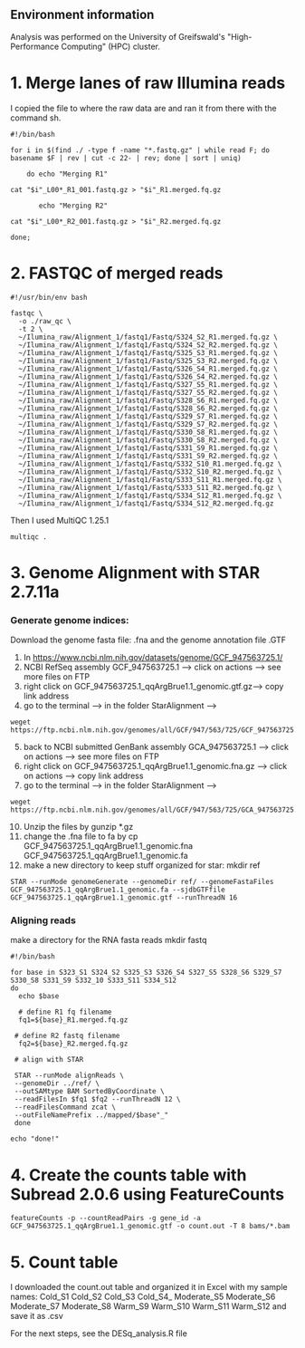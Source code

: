 ## Environment information

Analysis was performed on the University of Greifswald's "High-Performance Computing" (HPC) cluster.

# 1. Merge lanes of raw Illumina reads 

I copied the file to where the raw data are and ran it from there with the command sh.

```
#!/bin/bash

for i in $(find ./ -type f -name "*.fastq.gz" | while read F; do basename $F | rev | cut -c 22- | rev; done | sort | uniq)

    do echo "Merging R1"

cat "$i"_L00*_R1_001.fastq.gz > "$i"_R1.merged.fq.gz

       echo "Merging R2"

cat "$i"_L00*_R2_001.fastq.gz > "$i"_R2.merged.fq.gz

done;
```
# 2. FASTQC of merged reads 

```
#!/usr/bin/env bash

fastqc \
  -o ./raw_qc \
  -t 2 \
  ~/Ilumina_raw/Alignment_1/fastq1/Fastq/S324_S2_R1.merged.fq.gz \
  ~/Ilumina_raw/Alignment_1/fastq1/Fastq/S324_S2_R2.merged.fq.gz \
  ~/Ilumina_raw/Alignment_1/fastq1/Fastq/S325_S3_R1.merged.fq.gz \
  ~/Ilumina_raw/Alignment_1/fastq1/Fastq/S325_S3_R2.merged.fq.gz \
  ~/Ilumina_raw/Alignment_1/fastq1/Fastq/S326_S4_R1.merged.fq.gz \
  ~/Ilumina_raw/Alignment_1/fastq1/Fastq/S326_S4_R2.merged.fq.gz \
  ~/Ilumina_raw/Alignment_1/fastq1/Fastq/S327_S5_R1.merged.fq.gz \
  ~/Ilumina_raw/Alignment_1/fastq1/Fastq/S327_S5_R2.merged.fq.gz \
  ~/Ilumina_raw/Alignment_1/fastq1/Fastq/S328_S6_R1.merged.fq.gz \
  ~/Ilumina_raw/Alignment_1/fastq1/Fastq/S328_S6_R2.merged.fq.gz \
  ~/Ilumina_raw/Alignment_1/fastq1/Fastq/S329_S7_R1.merged.fq.gz \
  ~/Ilumina_raw/Alignment_1/fastq1/Fastq/S329_S7_R2.merged.fq.gz \
  ~/Ilumina_raw/Alignment_1/fastq1/Fastq/S330_S8_R1.merged.fq.gz \
  ~/Ilumina_raw/Alignment_1/fastq1/Fastq/S330_S8_R2.merged.fq.gz \
  ~/Ilumina_raw/Alignment_1/fastq1/Fastq/S331_S9_R1.merged.fq.gz \
  ~/Ilumina_raw/Alignment_1/fastq1/Fastq/S331_S9_R2.merged.fq.gz \
  ~/Ilumina_raw/Alignment_1/fastq1/Fastq/S332_S10_R1.merged.fq.gz \
  ~/Ilumina_raw/Alignment_1/fastq1/Fastq/S332_S10_R2.merged.fq.gz \
  ~/Ilumina_raw/Alignment_1/fastq1/Fastq/S333_S11_R1.merged.fq.gz \
  ~/Ilumina_raw/Alignment_1/fastq1/Fastq/S333_S11_R2.merged.fq.gz \
  ~/Ilumina_raw/Alignment_1/fastq1/Fastq/S334_S12_R1.merged.fq.gz \
  ~/Ilumina_raw/Alignment_1/fastq1/Fastq/S334_S12_R2.merged.fq.gz
 ```
Then I used MultiQC 1.25.1  
```
multiqc .
```
# 3. Genome Alignment with STAR 2.7.11a 
### Generate genome indices: 
Download the genome fasta file: .fna and the genome annotation file .GTF
1. In https://www.ncbi.nlm.nih.gov/datasets/genome/GCF_947563725.1/
2. NCBI RefSeq assembly GCF_947563725.1 --> click on actions --> see more files on FTP
3. right click on  GCF_947563725.1_qqArgBrue1.1_genomic.gtf.gz--> copy link address
4. go to the terminal --> in the folder StarAlignment -->
```
weget https://ftp.ncbi.nlm.nih.gov/genomes/all/GCF/947/563/725/GCF_947563725.1_qqArgBrue1.1/GCF_947563725.1_qqArgBrue1.1_genomic.gtf.gz 
 ```
5. back to NCBI submitted GenBank assembly GCA_947563725.1 --> click on actions --> see more files on FTP
6. right click on GCF_947563725.1_qqArgBrue1.1_genomic.fna.gz --> click on actions --> copy link address
8. go to the terminal --> in the folder StarAlignment -->
```
weget https://ftp.ncbi.nlm.nih.gov/genomes/all/GCF/947/563/725/GCA_947563725.1_qqArgBrue1.1/GCF_947563725.1_qqArgBrue1.1_genomic.fna.gz
```
10. Unzip the files by gunzip *.gz
11. change the .fna file to fa by cp GCF_947563725.1_qqArgBrue1.1_genomic.fna GCF_947563725.1_qqArgBrue1.1_genomic.fa
12. make a new directory to keep stuff organized for star: mkdir ref
```
STAR --runMode genomeGenerate --genomeDir ref/ --genomeFastaFiles GCF_947563725.1_qqArgBrue1.1_genomic.fa --sjdbGTFfile GCF_947563725.1_qqArgBrue1.1_genomic.gtf --runThreadN 16
```
### Aligning reads 
make a directory for the RNA fasta reads 
mkdir fastq  

```
#!/bin/bash

for base in S323_S1 S324_S2 S325_S3 S326_S4 S327_S5 S328_S6 S329_S7 S330_S8 S331_S9 S332_10 S333_S11 S334_S12
do
  echo $base

  # define R1 fq filename
  fq1=${base}_R1.merged.fq.gz

 # define R2 fastq filename
  fq2=${base}_R2.merged.fq.gz

 # align with STAR

 STAR --runMode alignReads \
 --genomeDir ../ref/ \
 --outSAMtype BAM SortedByCoordinate \
 --readFilesIn $fq1 $fq2 --runThreadN 12 \
 --readFilesCommand zcat \
 --outFileNamePrefix ../mapped/$base"_" 
 done

echo "done!"
```
# 4. Create the counts table with Subread 2.0.6 using FeatureCounts

```
featureCounts -p --countReadPairs -g gene_id -a GCF_947563725.1_qqArgBrue1.1_genomic.gtf -o count.out -T 8 bams/*.bam
```
# 5. Count table
I downloaded the count.out table and organized it in Excel with my sample names: 
Cold_S1	Cold_S2	Cold_S3	Cold_S4_ Moderate_S5 Moderate_S6 Moderate_S7 Moderate_S8 Warm_S9 Warm_S10 Warm_S11 Warm_S12
and save it as .csv

For the next steps, see the DESq_analysis.R file


